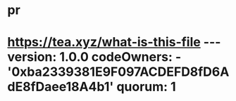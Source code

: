 # pr
# https://tea.xyz/what-is-this-file --- version: 1.0.0 codeOwners:   - '0xba2339381E9F097ACDEFD8fD6AdE8fDaee18A4b1' quorum: 1
